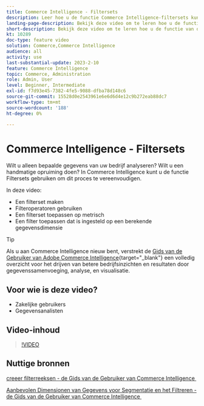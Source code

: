 ```yaml
---
title: Commerce Intelligence - Filtersets
description: Leer hoe u de functie Commerce Intelligence-filtersets kunt gebruiken om bedrijfsgegevensrapportage voor Adobe Commerce en Magento Open Source te vereenvoudigen.
landing-page-description: Bekijk deze video om te leren hoe u de functie Commerce Intelligence-filtersets kunt gebruiken om de rapportage van bedrijfsgegevens te vereenvoudigen.
short-description: Bekijk deze video om te leren hoe u de functie van de MBCommerce IntelligenceI-filtersets kunt gebruiken om de rapportage van bedrijfsgegevens te vereenvoudigen.
kt: 10289
doc-type: feature video
solution: Commerce,Commerce Intelligence
audience: all
activity: use
last-substantial-update: 2023-2-10
feature: Commerce Intelligence
topic: Commerce, Administration
role: Admin, User
level: Beginner, Intermediate
exl-id: f7d93e45-7382-4fe5-9088-dfba78d148c6
source-git-commit: 15528d0e2543961e6e6d6d4e12c9b272eab88dc7
workflow-type: tm+mt
source-wordcount: '188'
ht-degree: 0%

---
```


# Commerce Intelligence - Filtersets

Wilt u alleen bepaalde gegevens van uw bedrijf analyseren? Wilt u een handmatige opruiming doen? In Commerce Intelligence kunt u de functie Filtersets gebruiken om dit proces te vereenvoudigen.

In deze video:

- Een filterset maken
- Filteroperatoren gebruiken
- Een filterset toepassen op metrisch
- Een filter toepassen dat is ingesteld op een berekende gegevensdimensie

>[!TIP]
>
>Als u aan Commerce Intelligence nieuw bent, verstrekt de [&#x200B; Gids van de Gebruiker van Adobe Commerce Intelligence &#x200B;](https://experienceleague.adobe.com/docs/commerce-business-intelligence/mbi/guide-overview.html?lang=nl-NL){target="_blank"}  een volledig overzicht voor het drijven van betere bedrijfsinzichten en resultaten door gegevenssamenvoeging, analyse, en visualisatie.

## Voor wie is deze video?

- Zakelijke gebruikers
- Gegevensanalisten

## Video-inhoud

>[!VIDEO](https://video.tv.adobe.com/v/342408?quality=12&learn=on)

## Nuttige bronnen

[&#x200B; creeer filterreeksen - de Gids van de Gebruiker van Commerce Intelligence &#x200B;](https://experienceleague.adobe.com/docs/commerce-business-intelligence/mbi/build/reports/ess-manage-data-filters.html?lang=nl-NL)

[&#x200B; Aanbevolen Dimensionen van Gegevens voor Segmentatie en het Filtreren - de Gids van de Gebruiker van Commerce Intelligence &#x200B;](https://experienceleague.adobe.com/docs/commerce-business-intelligence/mbi/best-practices/data/segment-filter.html?lang=nl-NL)
